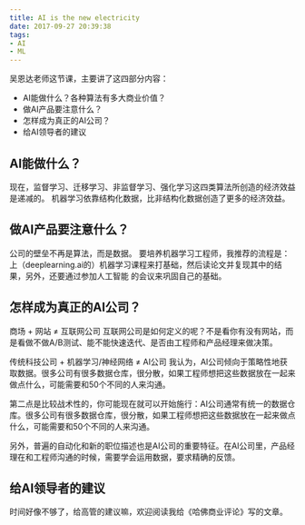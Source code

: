 ```yaml
---
title: AI is the new electricity
date: 2017-09-27 20:39:38
tags:
- AI
- ML
---
```


吴恩达老师这节课，主要讲了这四部分内容：
 - AI能做什么？各种算法有多大商业价值？
 - 做AI产品要注意什么？
 - 怎样成为真正的AI公司？
 - 给AI领导者的建议

## AI能做什么？
现在，监督学习、迁移学习、非监督学习、强化学习这四类算法所创造的经济效益是递减的。
机器学习依靠结构化数据，比非结构化数据创造了更多的经济效益。

## 做AI产品要注意什么？
公司的壁垒不再是算法，而是数据。
要培养机器学习工程师，我推荐的流程是：上（deeplearning.ai的）机器学习课程来打基础，然后读论文并复现其中的结果，另外，还要通过参加人工智能
的会议来巩固自己的基础。

## 怎样成为真正的AI公司？
商场 + 网站 ≠ 互联网公司
互联网公司是如何定义的呢？不是看你有没有网站，而是看做不做A/B测试、能不能快速迭代、是否由工程师和产品经理来做决策。

传统科技公司 + 机器学习/神经网络 ≠ AI公司
我认为，AI公司倾向于策略性地获取数据。很多公司有很多数据仓库，很分散，如果工程师想把这些数据放在一起来做点什么，可能需要和50个不同的人来沟通。

第二点是比较战术性的，你可能现在就可以开始施行：AI公司通常有统一的数据仓库。很多公司有很多数据仓库，很分散，如果工程师想把这些数据放在一起来做点什么，可能需要和50个不同的人来沟通。

另外，普遍的自动化和新的职位描述也是AI公司的重要特征。在AI公司里，产品经理在和工程师沟通的时候，需要学会运用数据，要求精确的反馈。

## 给AI领导者的建议
时间好像不够了，给高管的建议嘛，欢迎阅读我给《哈佛商业评论》写的文章。